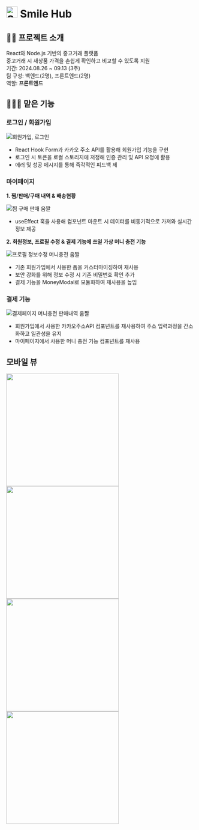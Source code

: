 # <img src="https://github.com/user-attachments/assets/d32dab93-440f-413f-b380-d70518a612ca" alt="Smile Hub" width="30"/> Smile Hub
## 👋🏻 프로젝트 소개
React와 Node.js 기반의 중고거래 플랫폼 <br>
중고거래 시 새상품 가격을 손쉽게 확인하고 비교할 수 있도록 지원 <br>
기간: 2024.08.26 ~ 09.13 (3주) <br>
팀 구성: 백엔드(2명), 프론트엔드(2명) <br>
역할: **프론트엔드**

## 👩🏻‍💻 맡은 기능

### 로그인 / 회원가입

![회원가입, 로그인](https://github.com/user-attachments/assets/2ec4bf1d-d4d4-4c07-bef3-b8dc334ca1cc)
- React Hook Form과 카카오 주소 API를 활용해 회원가입 기능을 구현
- 로그인 시 토큰을 로컬 스토리지에 저정해 인증 관리 및 API 요청에 활용
- 에러 및 성공 메시지를 통해 즉각적인 피드백 제

### 마이페이지
**1. 찜/판매/구매 내역 & 배송현황**

![찜 구매 판매 움짤](https://github.com/user-attachments/assets/dcfc6848-47d7-44f8-92d2-1658f81e60bc)

- useEffect 훅을 사용해 컴포넌트 마운트 시 데이터를 비동기적으로 가져와 실시간 정보 제공

**2. 회원정보, 프로필 수정 & 결제 기능에 쓰일 가상 머니 충전 기능** 

![프로필 정보수정 머니충전 움짤](https://github.com/user-attachments/assets/b5cd6316-287a-48c7-a679-e2c98c8bde5e)

- 기존 회원가입에서 사용한 폼을 커스터마이징하여 재사용
- 보안 강화를 위해 정보 수정 시 기존 비밀번호 확인 추가
- 결제 기능을 MoneyModal로 모듈화하여 재사용을 높임

### 결제 기능

![결제페이지 머니충전 판매내역 움짤](https://github.com/user-attachments/assets/f4f90950-937e-4280-8fdf-24020e8a03f4)
- 회원가입에서 사용한 카카오주소API 컴포넌트를 재사용하여 주소 입력과정을 간소화하고 일관성을 유지
- 마이페이지에서 사용한 머니 충전 기능 컴포넌트를 재사용


## 모바일 뷰
<img src="https://github.com/user-attachments/assets/b5128eaa-df07-4741-ae4b-3be13671fc3b" width="300" heigth="400"/>
<img src="https://github.com/user-attachments/assets/6ee53f61-000f-4f95-a855-2f5d5e908a8b" width="300" heigth="400"/>
<img src="https://github.com/user-attachments/assets/44db6744-e38b-4665-a913-72553150bc31" width="300" heigth="350"/>
<img src="https://github.com/user-attachments/assets/710203d1-a450-4644-8ba9-f08e900fdb5d" width="300" heigth="500"/>

